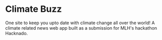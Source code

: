 # Climate Buzz
 One site to keep you upto date with climate change all over the world!
 A climate related news web app built as a submission for MLH's hackathon Hacknado.
